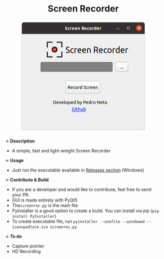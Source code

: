 <h1 align="center">Screen Recorder </h1>

<p align="center">
  <img src="https://github.com/pedropamn/ScreenRecorder/blob/main/screenrec.png?raw=true" />
</p>

&rarr; __Description__ 
* A simple, fast and light-weight Screen Recorder 

&rarr; __Usage__ 
* Just run the executable available in [Releases section](https://github.com/pedropamn/ScreenRecorder/releases) (Windows)

&rarr; __Contribute & Build__
* If you are a developer and would like to contribute, feel free to send your PR. 
* GUI is made entirely with PyQt5
* The```screenrec.py``` is the main file
* PyInstaller is a good option to create a build. You can install via pip 
(```pip install PyInstaller```)
* To create executable file, run ```pyinstaller --onefile --windowed --icon=padlock.ico screenrec.py```

&rarr; __To do__ 
* Capture pointer
* HD Recording
